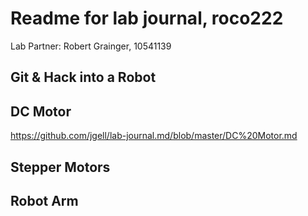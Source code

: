 # Readme for lab journal, roco222

Lab Partner: Robert Grainger, 10541139

## Git & Hack into a Robot
## DC Motor
https://github.com/jgell/lab-journal.md/blob/master/DC%20Motor.md
## Stepper Motors
## Robot Arm

